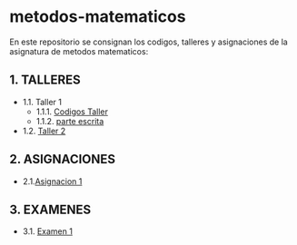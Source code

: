 # metodos-matematicos
En este repositorio se consignan los codigos, talleres y asignaciones de la asignatura de metodos matematicos:
## 1. TALLERES
   + 1.1. Taller 1
     + 1.1.1. [Codigos Taller](https://github.com/cami062/metodos-matematicos/tree/d766ca90581c4127ac864028a3b323e534695370/codigos%20primer%20taller)
     + 1.1.2. [parte escrita](https://github.com/cami062/metodos-matematicos/blob/bf56f1ff499092a7050cd503410038286e60d0dc/codigos%20primer%20taller/imagen%201.jpg)
  + 1.2. [Taller 2](https://github.com/cami062/metodos-matematicos/blob/41e145f4e13f8326cdddecfc8ec7ef15093de61a/taller%202%20m.mat.pdf)
## 2. ASIGNACIONES
  + 2.1.[Asignacion 1](https://github.com/cami062/metodos-matematicos/blob/000320be952bd6235a83e1d23988a01266617157/asignacion%201.pdf)
## 3. EXAMENES
  + 3.1. [Examen 1](https://github.com/cami062/metodos-matematicos/blob/26c35811b4802f21235ea722874f83670a1e4b03/Examen1.pdf) 
